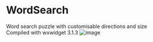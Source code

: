 # WordSearch
Word search puzzle with customisable directions and size<br>
Compiled with wxwidget 3.1.3
![image](https://github.com/markwty/WordSearch/assets/43043372/f27ac7df-3071-460b-89d5-2ebf91510bc1)

